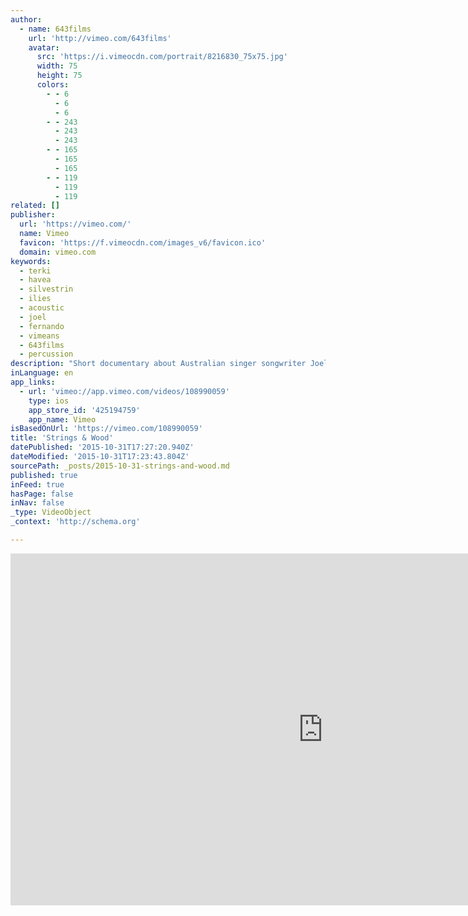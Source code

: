 ```yaml
---
author:
  - name: 643films
    url: 'http://vimeo.com/643films'
    avatar:
      src: 'https://i.vimeocdn.com/portrait/8216830_75x75.jpg'
      width: 75
      height: 75
      colors:
        - - 6
          - 6
          - 6
        - - 243
          - 243
          - 243
        - - 165
          - 165
          - 165
        - - 119
          - 119
          - 119
related: []
publisher:
  url: 'https://vimeo.com/'
  name: Vimeo
  favicon: 'https://f.vimeocdn.com/images_v6/favicon.ico'
  domain: vimeo.com
keywords:
  - terki
  - havea
  - silvestrin
  - ilies
  - acoustic
  - joel
  - fernando
  - vimeans
  - 643films
  - percussion
description: "Short documentary about Australian singer songwriter Joel Havea new EP titled 'Strings & Wood'. The acoustic EP, recorded primarily with guitar, percussion and double bass, displays a sound more reminiscent of his dynamic and live acoustic performances."
inLanguage: en
app_links:
  - url: 'vimeo://app.vimeo.com/videos/108990059'
    type: ios
    app_store_id: '425194759'
    app_name: Vimeo
isBasedOnUrl: 'https://vimeo.com/108990059'
title: 'Strings & Wood'
datePublished: '2015-10-31T17:27:20.940Z'
dateModified: '2015-10-31T17:23:43.804Z'
sourcePath: _posts/2015-10-31-strings-and-wood.md
published: true
inFeed: true
hasPage: false
inNav: false
_type: VideoObject
_context: 'http://schema.org'

---
```

<iframe src="https://cdn.embedly.com/widgets/media.html?src=https%3A%2F%2Fplayer.vimeo.com%2Fvideo%2F108990059&amp;url=https%3A%2F%2Fvimeo.com%2F108990059&amp;image=http%3A%2F%2Fi.vimeocdn.com%2Fvideo%2F492855427_1280.jpg&amp;key=b7d04c9b404c499eba89ee7072e1c4f7&amp;type=text%2Fhtml&amp;schema=vimeo" width="1000" height="563" scrolling="no" frameborder="0" allowfullscreen="allowfullscreen" style=""></iframe>